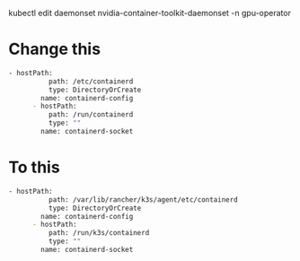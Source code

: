 kubectl edit daemonset nvidia-container-toolkit-daemonset -n gpu-operator

# Change this

```bash
- hostPath:
          path: /etc/containerd
          type: DirectoryOrCreate
        name: containerd-config
      - hostPath:
          path: /run/containerd
          type: ""
        name: containerd-socket
```

# To this

```bash
- hostPath:
          path: /var/lib/rancher/k3s/agent/etc/containerd
          type: DirectoryOrCreate
        name: containerd-config
      - hostPath:
          path: /run/k3s/containerd
          type: ""
        name: containerd-socket
```
